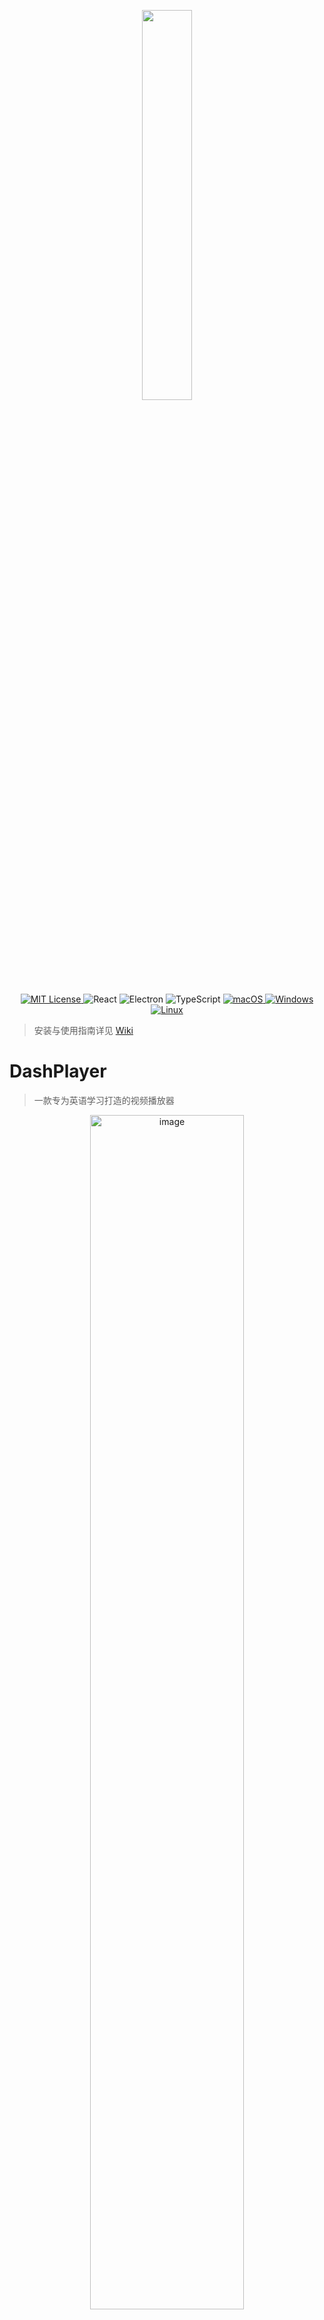 <p align="center">
<img src="https://user-images.githubusercontent.com/39454841/226364979-9c96a838-aa43-4b70-89d8-8ea83d59fc0f.png" width="40%" />
</p>

<p align="center">
  <a href="LICENSE" target="_blank">
    <img alt="MIT License" src="https://img.shields.io/github/license/solidSpoon/DashPlayer.svg" />
  </a>

  <img alt="React" src="https://img.shields.io/badge/React-rgb(8%2C126%2C164)?logo=react&logoColor=white" />

  <img alt="Electron" src="https://img.shields.io/badge/Electron-rgb(54%2C155%2C176)?style=flat&logo=electron&logoColor=white" />


  <!-- TypeScript Badge -->
  <img alt="TypeScript" src="https://img.shields.io/badge/-TypeScript-blue?logo=typescript&logoColor=white" />

  <a href="https://github.com/solidSpoon/DashPlayer/releases" target="_blank">
    <img alt="macOS" src="https://img.shields.io/badge/-macOS-black?logo=apple&logoColor=white" />
  </a>

  <a href="https://github.com/solidSpoon/DashPlayer/releases" target="_blank">
    <img alt="Windows" src="https://img.shields.io/badge/-Windows-blue?logo=windows&logoColor=white" />
  </a>

  <a href="https://github.com/solidSpoon/DashPlayer/releases" target="_blank">
    <img alt="Linux" src="https://img.shields.io/badge/-Linux-yellow?logo=linux&logoColor=white" />
  </a>
</p>

> 安装与使用指南详见 [Wiki](https://github.com/solidSpoon/DashPlayer/wiki)

# DashPlayer

> 一款专为英语学习打造的视频播放器

<p align="center">
    <img width="70%" alt="image" src="https://github.com/solidSpoon/DashPlayer/assets/39454841/95bef2b3-b4f2-4a3e-b884-e5987a2ee4d6">
</p>

## 为什么需要 DashPlayer ？

我的一个梦想是能够用英文来学习感兴趣的知识。

在课堂里我一直是面向考试学习英语，不断记忆那些永远也记不住的单词，阅读那些即使翻译成中文也很枯燥的文章。

后来我完成了学校的所有英文课程以后，就开始寻找一些可以让英语学习和娱乐、技能学习相结合的方法。其中一个是阅读感兴趣的英文书籍，这是个很好的方法。

但后来通过 Tinyfool 等博主的启发，我发现观看大量母语人士的视频可能是更好的语言学习方式。所以我打造了这款趁手的播放器，我用它观看了数千个小时的视频，在它的帮助下，我已经能自如的通过英文来学习。因此我把它开源，希望能帮助到更多像我一样想学好英语的朋友。

## 主要特性

DashPlayer  的目标就是方便你观看英文视频。无论你是想泛听，还是想一句句精听，亦或是想要查询生词，DashPlayer  精心打磨的手感让您始终心情愉悦。

- **高效的界面布局**：DashPlayer 的界面布局旨在最大化视频占用的空间，让您看得清。
- **按字幕跳转：** 通过打开视频对应的字幕文件，实现按行跳转视频，轻松重复学习难懂句子。
- **支持字幕机器翻译：** 机器翻译相较于人工翻译更忠实于原文。DashPlayer 同时支持展示机器翻译与人工翻译，让你学习更高效。
- **支持查词**： 鼠标放置在生词上即可查询单词。
- **可调整界面尺寸：** 界面尺寸可调，适应不同屏幕和学习场景。
- **记录播放位置：** 自动记录上次播放位置，方便下次接着学习。
- **蓝牙遥控操作：** 支持蓝牙遥控，让你随时调整音量、跳转视频，英语学习更轻松！
- **多彩主题**：内置多款不同亮度的主题，完美适应您的学习环境。

## 屏幕截图

多种亮度不同的主题：

<p align="center">
    <img width="912" alt="image" src="https://github.com/solidSpoon/DashPlayer/assets/39454841/75f9a9fc-ef1c-4141-80e4-0aa6c38fd70b">
</p>

播放历史记录：

<p align="center">
    <img width="912" alt="image" src="https://github.com/solidSpoon/DashPlayer/assets/39454841/aebb2661-0079-4ffb-b07f-0c5f531468ea">
</p>

字幕翻译和单词翻译：

<p align="center">
    <img width="755" alt="image" src="https://github.com/solidSpoon/DashPlayer/assets/39454841/0198d8c6-65f6-487c-ba65-e3b7b6cc1598">
</p>

可以隐藏字幕：

<p align="center">
    <img width="753" alt="image" src="https://github.com/solidSpoon/DashPlayer/assets/39454841/e9e7f41b-946f-426d-bab8-e1264cbac06b">
</p>

---

# 安装指南

DashPlayer 目前并没有进行应用签名，因此在安装过程中可能会遭到操作系统的警告，当您遇到安装问题是请阅读下面的指南

## Windows

1. 在 [Latest Release](https://github.com/solidSpoon/DashPlayer/releases/latest) 页面下载以 `.exe` 结尾的安装包
2. 下载完成后双击安装包进行安装
3. 如果提示不安全，可以点击 `更多信息` -> `仍要运行` 进行安装
4. 开始使用吧！

## MacOS

### 手动安装

1.  去 [Latest Release](https://github.com/solidSpoon/DashPlayer/releases/latest) 页面下载对应芯片以 `.dmg` 的安装包
2.  下载完成后双击安装包进行安装，然后将 `DashPlayer` 拖动到 `Applications` 文件夹。
3.  开始使用吧！

### 故障排除

#### "DashPlayer" can’t be opened because the developer cannot be verified.

<p align="center">
  <img width="300" alt="image" src="https://user-images.githubusercontent.com/39454841/226151784-b6ed3e65-2c0a-4ad0-93eb-57d45108e1ba.png">
</p>

点击 `Cancel` 按钮，然后去 `设置` -> `隐私与安全性` 页面，点击 `仍要打开` 按钮，然后在弹出窗口里点击 `打开` 按钮即可，以后打开 `DashPlayer` 就再也不会有任何弹窗告警了 🎉

<p align="center">
  <img width="500" alt="image" src="https://user-images.githubusercontent.com/39454841/226151875-03f79da9-45fc-4c0d-9d12-8cc9666ff904.png">
  <img width="200" alt="image" src="https://user-images.githubusercontent.com/39454841/226151917-6b59f228-2bb9-4f12-9584-32bca9699d8e.png">
</p>

#### XYZ is damaged and can’t be opened. You should move it to the Trash

> XYZ已损坏，无法打开。您应该将其移动到垃圾桶中。

在控制台中输入以下命令：

```bash
xattr -c <path/to/application.app>
```

示例：

```bash
xattr -c /Applications/DashPlayer.app
```


---
# 使用指南
## 如何播放视频

DashPlayer 支持常见的视频格式，以及 srt 字幕格式。

点击右下角的 “+”，选择一个视频文件以及对应的 srt 字幕文件，即可开始播放。

### 想播放在线视频？

目前 DashPlayer 只支持本地视频文件，但市面上有很多好用的视频下载工具，你可以通过它们将视频下载下来。

- Windows 平台：[Internet Download Manager (IDM)](https://www.internetdownloadmanager.com/)
- macOS 平台：[Downie](https://software.charliemonroe.net/downie/)

### 没有字幕文件怎么办?

可以使用 AI 生成字幕，OpenAI 家的 [Whisper](https://openai.com/research/whisper) 模型生成字幕的效果很好，有很多软件支持通过这个模型生成字幕。

- [Memo](https://memo.ac/) Windows/macOS
- [MacWhisper](https://goodsnooze.gumroad.com/l/macwhisper) macOS


## 如何控制播放
### 通过鼠标/键盘快捷键控制播放

DashPlayer 默认快捷键如下

- 上一句：“←” 或 “a”
- 下一句：“→” 或 “d”
- 重复当前句：“↓” 或 “s”
- 暂停/播放：“上” 或 “w” 或 “space”
- 单句重复：“r”（repeat）
- 展示/隐藏英文字幕：“e”（english）
- 展示/隐藏中文字幕：“c”（chinese）
- 展示/隐藏中英文字幕：“b”（both）
- 切换主题：“t”（theme）

具体快捷键可在设置界面查看

<img width="912" alt="image" src="https://github.com/solidSpoon/DashPlayer/assets/39454841/2b869c73-000d-45cb-9914-2bf2e7147e8f">

### 使用蓝牙手柄控制播放

#### 蓝牙手柄控制的原理

八位堂家的 [Zero2](https://www.8bitdo.cn/zero2/) 蓝牙手柄可当做蓝牙键盘使用，单手握持非常舒服，所以可以用它来操控 DashPlayer。

- 将手柄通过键盘模式链接到电脑
- 打开 DashPlayer 设置界面，进入快捷键设置，设置手柄对应按键为快捷键

<p align="center">
    <img width="384" alt="image" src="https://github.com/solidSpoon/DashPlayer/assets/39454841/15daaa68-4444-4fc7-b941-29545f8bce61">
</p>


## 机器翻译

DashPlayer 目前支持使用：

- 腾讯云翻译字幕
- 有道云翻译单词（鼠标**放置**在视频下方字幕行的单词上）
- 点击单词播放发音


要启用翻译功能，需要申请[腾讯云](https://console.cloud.tencent.com/cam/capi)和[有道云](https://ai.youdao.com/console/#/service-singleton/text-translation)的密钥，并在设置中填入

<img width="912" alt="image" src="https://github.com/solidSpoon/DashPlayer/assets/39454841/fdc4dc49-066b-482b-ac2d-f961e7dcdc77">

腾讯云翻译每月有一定的免费额度，足够个人使用，DashPlayer 会采用缓存和懒加载等技术尽可能节省您的额度。

